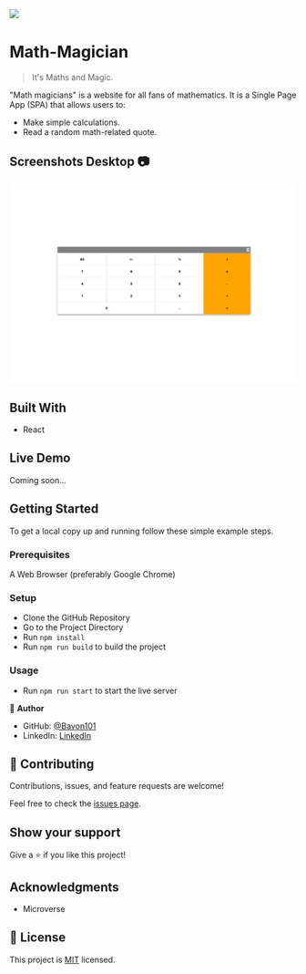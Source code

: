![](https://img.shields.io/badge/Microverse-blueviolet)

# Math-Magician

> It's Maths and Magic.



"Math magicians" is a website for all fans of mathematics. It is a Single Page App (SPA) that allows users to:
- Make simple calculations. 
- Read a random math-related quote.
## Screenshots Desktop 📷
![screenshot](./calculator.png)


## Built With

- React

## Live Demo

Coming soon...

## Getting Started

To get a local copy up and running follow these simple example steps.

### Prerequisites

A Web Browser (preferably Google Chrome)

### Setup

- Clone the GitHub Repository
- Go to the Project Directory
- Run ```npm install```
- Run ```npm run build``` to build the project

### Usage

- Run ```npm run start``` to start the live server


👤 **Author**

- GitHub: [@Bavon101](https://github.com/Bavon101)
- LinkedIn: [LinkedIn](https://www.linkedin.com/in/akumu-bavon-335416193/)

## 🤝 Contributing

Contributions, issues, and feature requests are welcome!

Feel free to check the [issues page](../../issues/).

## Show your support

Give a ⭐️ if you like this project!

## Acknowledgments

- Microverse

## 📝 License

This project is [MIT](./LICENSE) licensed.